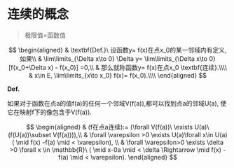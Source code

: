 # 连续的概念

> 极限值=函数值

$$
\begin{aligned}
	& \textbf{Def.}\ 设函数y= f(x)在点x_0的某一邻域内有定义, 如果\\
	& \lim\limits_{\Delta x\to 0} \Delta y= \lim\limits_{\Delta x\to 0} [f(x_0+\Delta x) - f(x_0)] =0,\\
	& 那么就称函数y= f(x)在点x_0 \textbf{连续}.\\\\
	& x\in E, \lim\limits_{x\to x_0} f(x)= f(x_0).\\\\
\end{aligned}
$$

**Def.**

如果对于函数在点a的值f(a)的任何一个邻域V(f(a)),都可以找到点a的邻域U(a), 使它在映射f下的像包含于V(f(a)).

$$
\begin{aligned}
	& (f在点a连续):= (\forall V(f(a))\ \exists U(a)\ (f(U(a))\subset V(f(a)))),\\
	& \forall \varepsilon >0 \exists U(a)\forall x\in U(a)( \mid f(x) -f(a) \mid < \varepsilon), \\
	& \forall \varepsilon>0 \exists \delta >0 \forall x \in \mathbb{R}\ ( \mid x-0a \mid < \delta \Rightarrow \mid f(x) - f(a) \mid < \varepsilon).
\end{aligned}
$$
